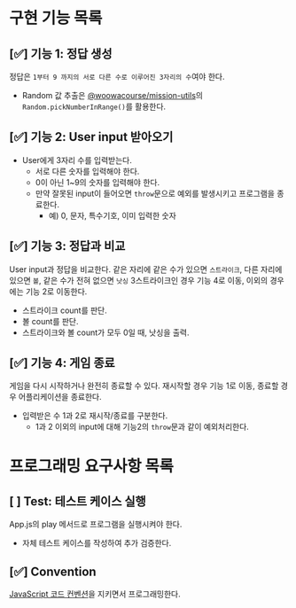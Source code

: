 # **구현 기능 목록**

## [✅] 기능 1: 정답 생성
정답은 `1부터 9 까지의 서로 다른 수로 이루어진 3자리의 수`여야 한다.
- Random 값 추출은 [@woowacourse/mission-utils](https://github.com/woowacourse-projects/javascript-mission-utils#mission-utils)의 `Random.pickNumberInRange()`를 활용한다.

## [✅] 기능 2: User input 받아오기
- User에게 3자리 수를 입력받는다.
  - 서로 다른 숫자를 입력해야 한다.
  - 0이 아닌 1~9의 숫자를 입력해야 한다.
  - 만약 잘못된 input이 들어오면 `throw`문으로 예외를 발생시키고 프로그램을 종료한다.
    - 예) 0, 문자, 특수기호, 이미 입력한 숫자
    
## [✅] 기능 3: 정답과 비교
User input과 정답을 비교한다.
같은 자리에 같은 수가 있으면 `스트라이크`, 다른 자리에 있으면 `볼`, 같은 수가 전혀 없으면 `낫싱`
3스트라이크인 경우 기능 4로 이동, 이외의 경우에는 기능 2로 이동한다.
- 스트라이크 count를 판단.
- 볼 count를 판단.
- 스트라이크와 볼 count가 모두 0일 때, 낫싱을 출력.

## [✅] 기능 4: 게임 종료
게임을 다시 시작하거나 완전히 종료할 수 있다.
재시작할 경우 기능 1로 이동, 종료할 경우 어플리케이션을 종료한다.
- 입력받은 수 1과 2로 재시작/종료를 구분한다.
  - 1과 2 이외의 input에 대해 기능2의 `throw`문과 같이 예외처리한다.

# **프로그래밍 요구사항 목록**

## [ ] Test: 테스트 케이스 실행
App.js의 play 메서드로 프로그램을 실행시켜야 한다.
- 자체 테스트 케이스를 작성하여 추가 검증한다.

## [✅] Convention
[JavaScript 코드 컨벤션](https://github.com/ParkSB/javascript-style-guide#%EB%B3%80%EC%88%98-variables)을 지키면서 프로그래밍한다.